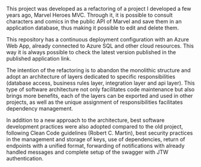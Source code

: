 This project was developed as a refactoring of a project I developed a few years ago, Marvel Heroes MVC. Through it, it is possible to consult characters and comics in the public API of Marvel and save them in an application database, thus making it possible to edit and delete them.

This repository has a continuous deployment configuration with an Azure Web App, already connected to Azure SQL and other cloud resources. This way it is always possible to check the latest version published in the published application link.

The intention of the refactoring is to abandon the monolithic structure and adopt an architecture of layers dedicated to specific responsibilities (database access, business rules layer, integration layer and api layer). This type of software architecture not only facilitates code maintenance but also brings more benefits, each of the layers can be exported and used in other projects, as well as the unique assignment of responsibilities facilitates dependency management.

In addition to a new approach to the architecture, best software development practices were also adopted compared to the old project, following Clean Code guidelines (Robert C. Martin), best security practices in the management and storage of keys, use of dependencies, return of endpoints with a unified format, forwarding of notifications with already handled messages and complete setup of the swagger with JTW authentication.
